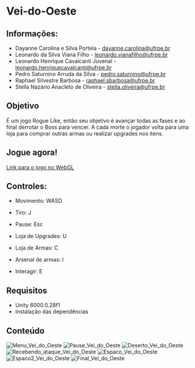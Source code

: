 # Vei-do-Oeste

## Informações:

* Dayanne Carolina e Silva Portela - dayanne.carolina@ufrpe.br
* Leonardo da Silva Viana Filho - leonardo.vianafilho@ufrpe.br
* Leonardo Henrique Cavalcanti Juvenal - leonardo.henriquecavalcanti@ufrpe.br
* Pedro Saturnino Arruda da Silva - pedro.saturnino@ufrpe.br
* Raphael Silvestre Barbosa - raphael.sbarbosa@ufrpe.br
* Stella Nazário Anacleto de Oliveira - stella.oliveira@ufrpe.br

## Objetivo

É um jogo Rogue Like, então seu objetivo é avançar todas as fases e ao final derrotar o Boss para vencer. A cada morte o jogador volta para uma loja para comprar outras armas ou realizar upgrades nos itens.

## **Jogue agora!**
[Link para o jogo no WebGL](https://play.unity.com/en/games/963ce0c2-1fa0-4ef9-a3fc-e4408e7a85d9/webgl-builds)

## Controles:
- Movimento: WASD
- Tiro: J
- Pause: Esc
- Loja de Upgrades: U
- Loja de Armas: C


- Arsenal de armas: I
- Interagir: E


## Requisitos

- Unity 6000.0.28f1
- Instalação das dependências


## Conteúdo

![Menu_Vei_do_Oeste](https://github.com/user-attachments/assets/11329f37-5322-4f0c-9172-21a9477ed269)
![Pause_Vei_do_Oeste](https://github.com/user-attachments/assets/b6789c71-2c7d-4c17-8ac7-43c4b66790dd)
![Deserto_Vei_do_Oeste](https://github.com/user-attachments/assets/54c24c39-3ece-42a2-bcbe-2db038d687a1)
![Recebendo_ataque_Vei_do_Oeste](https://github.com/user-attachments/assets/ee73cde1-5ddd-4108-9318-5673a25498d7)
![Espaco_Vei_do_Oeste](https://github.com/user-attachments/assets/592df9a1-b565-4211-b6ab-3a41c71b9c6e)
![Espaco2_Vei_do_Oeste](https://github.com/user-attachments/assets/4e390886-5c5c-4cf4-ae88-4098138ce19a)
![Final_Vei_do_Oeste](https://github.com/user-attachments/assets/a6d29635-6970-4306-ba75-40dbe8819145)

